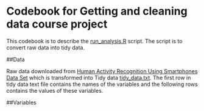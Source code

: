 # Codebook for Getting and cleaning data course project

This codebook is to describe the [run_analysis.R](https://github.com/farhan-mirzaaa/GettingAndCleaningDataCourseProject/blob/master/run_analysis.R) script. The script is to convert raw data into tidy data.

##Data

Raw data downloaded from [Human Activity Recognition Using Smartphones Data Set](https://d396qusza40orc.cloudfront.net/getdata%2Fprojectfiles%2FUCI%20HAR%20Dataset.zip) which is transformed into Tidy data [tidy_data.txt](https://github.com/farhan-mirzaaa/GettingAndCleaningDataCourseProject/blob/master/tidy_data.txt). The first row in tidy data text file contains the names of the variables and the following rows contains the values of these variables.

##Variables

